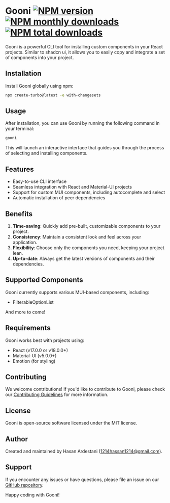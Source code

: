 
# Gooni [![NPM version](https://img.shields.io/npm/v/gooni.svg?style=flat)](https://www.npmjs.com/package/gooni) [![NPM monthly downloads](https://img.shields.io/npm/dm/gooni.svg?style=flat)](https://npmjs.org/package/gooni) [![NPM total downloads](https://img.shields.io/npm/dt/gooni.svg?style=flat)](https://npmjs.org/package/gooni)

Gooni is a powerful CLI tool for installing custom components in your React projects. Similar to shadcn ui, it allows you to easily copy and integrate a set of components into your project.

## Installation

Install Gooni globally using npm:

```sh
npx create-turbo@latest -e with-changesets
```


## Usage

After installation, you can use Gooni by running the following command in your terminal:

```sh
gooni
```

This will launch an interactive interface that guides you through the process of selecting and installing components.

## Features

- Easy-to-use CLI interface
- Seamless integration with React and Material-UI projects
- Support for custom MUI components, including autocomplete and select
- Automatic installation of peer dependencies

## Benefits

1. **Time-saving**: Quickly add pre-built, customizable components to your project.
2. **Consistency**: Maintain a consistent look and feel across your application.
3. **Flexibility**: Choose only the components you need, keeping your project lean.
4. **Up-to-date**: Always get the latest versions of components and their dependencies.

## Supported Components

Gooni currently supports various MUI-based components, including:

- FilterableOptionList

And more to come!

## Requirements

Gooni works best with projects using:

- React (v17.0.0 or v18.0.0+)
- Material-UI (v5.0.0+)
- Emotion (for styling)

## Contributing

We welcome contributions! If you'd like to contribute to Gooni, please check our [Contributing Guidelines](CONTRIBUTING.md) for more information.

## License

Gooni is open-source software licensed under the MIT license.

## Author

Created and maintained by Hasan Ardestani (1214hassan1214@gmail.com).

## Support

If you encounter any issues or have questions, please file an issue on our [GitHub repository](https://github.com/your-repo-link).

Happy coding with Gooni!
